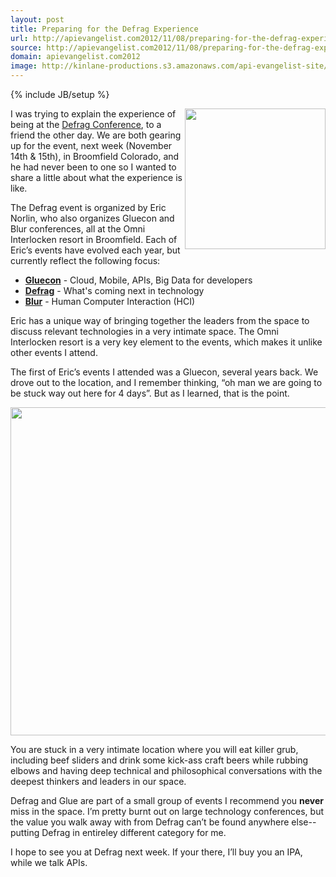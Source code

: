 ```yaml
---
layout: post
title: Preparing for the Defrag Experience
url: http://apievangelist.com2012/11/08/preparing-for-the-defrag-experience/
source: http://apievangelist.com2012/11/08/preparing-for-the-defrag-experience/
domain: apievangelist.com2012
image: http://kinlane-productions.s3.amazonaws.com/api-evangelist-site/blog/Defrag-2012.png
---
```

{% include JB/setup %}<p>
     <a href="http://defragcon.com/"><img src="https://s3.amazonaws.com/kinlane-productions/events/defrag-2012/Defrag-2012-Conference.png"  width="225" align="right" /></a>
</p>
<p>
     I was trying to explain the experience of being at the <a href="http://defragcon.com/">Defrag Conference</a>, to a friend the other day. We are both gearing up for the event, next week (November 14th &amp; 15th), in Broomfield Colorado, and he had never been to one so I wanted to share a little about what the experience is like.
</p>
<p>
     The Defrag event is organized by Eric Norlin, who also organizes Gluecon and Blur conferences, all at the Omni Interlocken resort in Broomfield. Each of Eric’s events have evolved each year, but currently reflect the following focus:
</p>
<ul>
     <li>
          <strong><a href="http://gluecon.com/2012/">Gluecon</a></strong> - Cloud, Mobile, APIs, Big Data for developers
     </li>
     <li>
          <strong><a href="http://defragcon.com/">Defrag</a></strong> - What's coming next in technology
     </li>
     <li>
          <strong><a href="http://www.blurcon.com/">Blur</a></strong> - Human Computer Interaction (HCI)
     </li>
</ul>
<p>
     Eric has a unique way of bringing together the leaders from the space to discuss relevant technologies in a very intimate space. The Omni Interlocken resort is a very key element to the events, which makes it unlike other events I attend.
</p>
<p>
     The first of Eric’s events I attended was a Gluecon, several years back. We drove out to the location, and I remember thinking, “oh man we are going to be stuck way out here for 4 days”. But as I learned, that is the point.
</p>
<p>
     <img src="https://s3.amazonaws.com/kinlane-productions/events/defrag-2012/Omni-Interlocken.png"  width="525" />
</p>
<p>
     You are stuck in a very intimate location where you will eat killer grub, including beef sliders and drink some kick-ass craft beers while rubbing elbows and having deep technical and philosophical conversations with the deepest thinkers and leaders in our space.
</p>
<p>
     Defrag and Glue are part of a small group of events I recommend you <strong>never</strong> miss in the space. I’m pretty burnt out on large technology conferences, but the value you walk away with from Defrag can’t be found anywhere else--putting Defrag in entireley different category for me.
</p>
<p>
     I hope to see you at Defrag next week. If your there, I’ll buy you an IPA, while we talk APIs.
</p>

